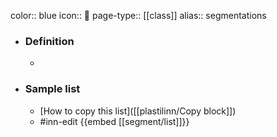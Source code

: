 color:: blue
icon:: 🙋
page-type:: [[class]]
alias:: segmentations

- ### Definition 
  - 
- ### Sample list
  - [How to copy this list]([[plastilinn/Copy block]])
  - #inn-edit {{embed [[segment/list]]}}


